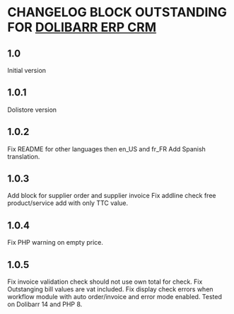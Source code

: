 # CHANGELOG BLOCK OUTSTANDING FOR [DOLIBARR ERP CRM](https://www.dolibarr.org)

## 1.0

Initial version

## 1.0.1

Dolistore version

## 1.0.2

Fix README for other languages then en_US and fr_FR
Add Spanish translation.

## 1.0.3

Add block for supplier order and supplier invoice
Fix addline check free product/service add with only TTC value.

## 1.0.4

Fix PHP warning on empty price.
## 1.0.5

Fix invoice validation check should not use own total for check.
Fix Outstanging bill values are vat included.
Fix display check errors when workflow module with auto order/invoice and error mode enabled.
Tested on Dolibarr 14 and PHP 8.
